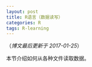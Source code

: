 ```yaml
---
layout: post
title: R语言（数据读写）
categories: R
tags: R-learning
---
```

（*博文最后更新于 2017-01-25*）

本节介绍如何从各种文件读取数据。

<!-- more -->

